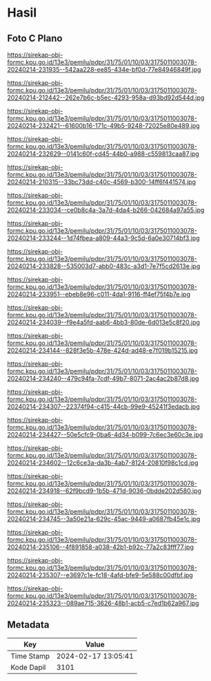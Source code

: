 # Hasil

## Foto C Plano

https://sirekap-obj-formc.kpu.go.id/13e3/pemilu/pdpr/31/75/01/10/03/3175011003078-20240214-231935--542aa228-ee85-434e-bf0d-77e84946849f.jpg

https://sirekap-obj-formc.kpu.go.id/13e3/pemilu/pdpr/31/75/01/10/03/3175011003078-20240214-212442--262e7b6c-b5ec-4293-958a-d93bd92d544d.jpg

https://sirekap-obj-formc.kpu.go.id/13e3/pemilu/pdpr/31/75/01/10/03/3175011003078-20240214-232421--61600b16-171c-49b5-9248-72025e80e489.jpg

https://sirekap-obj-formc.kpu.go.id/13e3/pemilu/pdpr/31/75/01/10/03/3175011003078-20240214-232629--0141c60f-cd45-44b0-a988-c559813caa87.jpg

https://sirekap-obj-formc.kpu.go.id/13e3/pemilu/pdpr/31/75/01/10/03/3175011003078-20240214-210315--33bc73dd-c40c-4569-b300-14ff6f441574.jpg

https://sirekap-obj-formc.kpu.go.id/13e3/pemilu/pdpr/31/75/01/10/03/3175011003078-20240214-233034--ce0b8c4a-3a7d-4da4-b266-042684a97a55.jpg

https://sirekap-obj-formc.kpu.go.id/13e3/pemilu/pdpr/31/75/01/10/03/3175011003078-20240214-233244--1d74fbea-a809-44a3-9c5d-6a0e30714bf3.jpg

https://sirekap-obj-formc.kpu.go.id/13e3/pemilu/pdpr/31/75/01/10/03/3175011003078-20240214-233828--535003d7-abb0-483c-a3d1-7e7f5cd2613e.jpg

https://sirekap-obj-formc.kpu.go.id/13e3/pemilu/pdpr/31/75/01/10/03/3175011003078-20240214-233951--ebeb8e96-c011-4da1-9116-ff4ef75f4b7e.jpg

https://sirekap-obj-formc.kpu.go.id/13e3/pemilu/pdpr/31/75/01/10/03/3175011003078-20240214-234039--f9e4a5fd-aab6-4bb3-80de-6d013e5c8f20.jpg

https://sirekap-obj-formc.kpu.go.id/13e3/pemilu/pdpr/31/75/01/10/03/3175011003078-20240214-234144--828f3e5b-478e-424d-ad48-e7f019b15215.jpg

https://sirekap-obj-formc.kpu.go.id/13e3/pemilu/pdpr/31/75/01/10/03/3175011003078-20240214-234240--479c94fa-7cdf-49b7-8071-2ac4ac2b87d8.jpg

https://sirekap-obj-formc.kpu.go.id/13e3/pemilu/pdpr/31/75/01/10/03/3175011003078-20240214-234307--22374f94-c415-44cb-99e9-45241f3edacb.jpg

https://sirekap-obj-formc.kpu.go.id/13e3/pemilu/pdpr/31/75/01/10/03/3175011003078-20240214-234427--50e5cfc9-0ba6-4d34-b099-7c6ec3e60c3e.jpg

https://sirekap-obj-formc.kpu.go.id/13e3/pemilu/pdpr/31/75/01/10/03/3175011003078-20240214-234602--12c6ce3a-da3b-4ab7-8124-20810f98c1cd.jpg

https://sirekap-obj-formc.kpu.go.id/13e3/pemilu/pdpr/31/75/01/10/03/3175011003078-20240214-234918--62f9bcd9-1b5b-471d-9036-0bdde202d580.jpg

https://sirekap-obj-formc.kpu.go.id/13e3/pemilu/pdpr/31/75/01/10/03/3175011003078-20240214-234745--3a50e21a-629c-45ac-9449-a0687fb45e1c.jpg

https://sirekap-obj-formc.kpu.go.id/13e3/pemilu/pdpr/31/75/01/10/03/3175011003078-20240214-235106--4f891858-a038-42b1-b92c-77a2c83fff77.jpg

https://sirekap-obj-formc.kpu.go.id/13e3/pemilu/pdpr/31/75/01/10/03/3175011003078-20240214-235307--e3697c1e-fc18-4afd-bfe9-5e588c00dfbf.jpg

https://sirekap-obj-formc.kpu.go.id/13e3/pemilu/pdpr/31/75/01/10/03/3175011003078-20240214-235323--089ae715-3626-48b1-acb5-c7ed1b62a967.jpg


## Metadata

| Key        | Value               |
| ---------- | ------------------- |
| Time Stamp | 2024-02-17 13:05:41 |
| Kode Dapil | 3101                |



